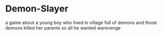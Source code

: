 # Demon-Slayer
a game about a young boy who lived in  village full of demons and those demons killed her parents so all he wanted warevenge
